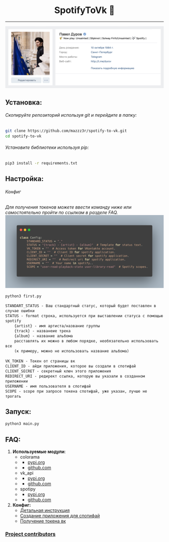<h1 align="center"> SpotifyToVk 🎵</h1>
<hr>

![Version 1.0 ](img/spotify.png)

## Установка:


###### Скопируйте репозиторий используя git и перейдите в папку:

```sh
git clone https://github.com/mazzz3r/spotify-to-vk.git
cd spotify-to-vk
```

###### Установите библиотеки используя pip:

```sh
pip3 install -r requirements.txt
```

## Настройка:


###### Конфиг
*Для получения токенов можете ввести команду ниже или самостоятельно пройти по ссылкам в разделе FAQ.*
![Version 1.0 ](img/config.png)


```sh
python3 first.py
```
```
STANDART_STATUS - Ваш стандартный статус, который будет поставлен в случае ошибки
STATUS - format строка, используется при выставлении статуса с помощью spotify
    {artist} - имя артиста/название группы
    {track} - названеие трека
    {album} - название альбома
    расставлять их можно в любом порядке, необязательно использовать все
    (к примеру, можно не использовать название альбома)

VK_TOKEN - Токен от страницы вк
CLIENT_ID - айди приложения, которое вы создали в спотифай
CLIENT_SECRET - секретный ключ этого приложения
REDIRECT_URI - редирект ссылка, которую вы указали в созданном приложении
USERNAME - имя пользователя в спотифай
SCOPE - scope при запросе токена спотифай, уже указан, лучше не трогать
```
## Запуск:

```sh
python3 main.py
```

## FAQ:

1. **Используемые модули**:
    - colorama
    - - [pypi.org](https://pypi.org/project/Pillow/)
    - - [github.com](https://github.com/plamere/spotipy)
    - vk_api
    - - [pypi.org](https://pypi.org/project/vk-api/)
    - - [github.com](https://github.com/python273/vk_api)
    - spotipy
    - - [pypi.org](https://pypi.org/project/spotipy/)
    - - [github.com](https://github.com/plamere/spotipy)
2. **Конфиг:**
    - [Детальная инструкция](installconfig.md)
    - [Создание приложения для спотифай](https://developer.spotify.com/dashboard/)
    - [Получение токена вк](https://oauth.vk.com/authorize?client_id=6121396&scope=1073737727&redirect_uri=https://oauth.vk.com/blank.html&display=page&response_type=token&revoke=1)


### [Project contributors](https://github.com/xcaq/spotify-to-vk/graphs/contributors)
        







